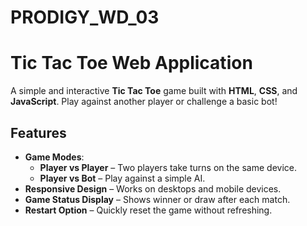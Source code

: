 # PRODIGY_WD_03
# Tic Tac Toe Web Application

A simple and interactive **Tic Tac Toe** game built with **HTML**, **CSS**, and **JavaScript**. Play against another player or challenge a basic bot!

## Features
- **Game Modes**:
  - **Player vs Player** – Two players take turns on the same device.
  - **Player vs Bot** – Play against a simple AI.
- **Responsive Design** – Works on desktops and mobile devices.
- **Game Status Display** – Shows winner or draw after each match.
- **Restart Option** – Quickly reset the game without refreshing.
